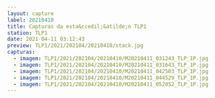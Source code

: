 ```yaml
---
layout: capture
label: 20210410
title: Capturas da esta&ccedil;&atilde;o TLP1
station: TLP1
date: 2021-04-11 03:12:43
preview: TLP1/2021/202104/20210410/stack.jpg
capturas:
  - imagem: TLP1/2021/202104/20210410/M20210411_031243_TLP_1P.jpg
  - imagem: TLP1/2021/202104/20210410/M20210411_031643_TLP_1P.jpg
  - imagem: TLP1/2021/202104/20210410/M20210411_042503_TLP_1P.jpg
  - imagem: TLP1/2021/202104/20210410/M20210411_044529_TLP_1P.jpg
  - imagem: TLP1/2021/202104/20210410/M20210411_052852_TLP_1P.jpg
---
```

